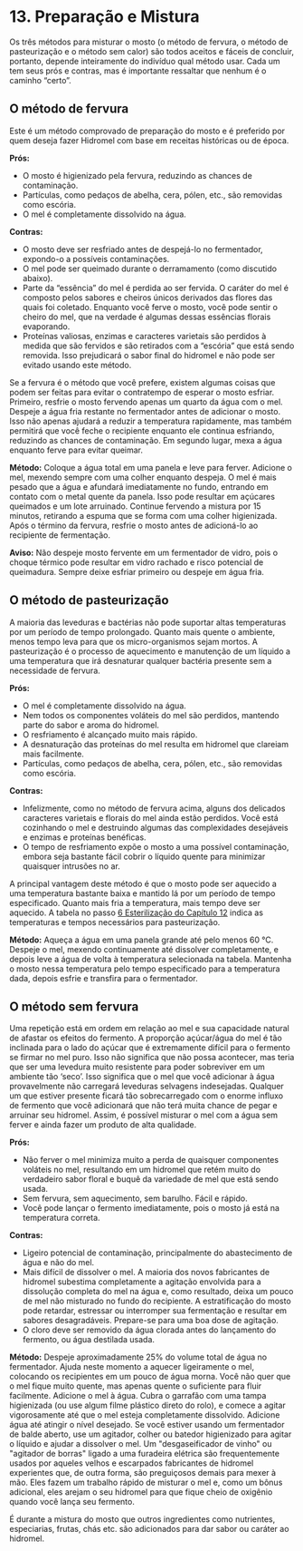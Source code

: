 # 13. Preparação e Mistura

Os três métodos para misturar o mosto (o método de fervura, o método de pasteurização e o método sem calor) são todos aceitos e fáceis de concluir, portanto, depende inteiramente do indivíduo qual método usar. Cada um tem seus prós e contras, mas é importante ressaltar que nenhum é o caminho “certo”.

## **O método de fervura**

Este é um método comprovado de preparação do mosto e é preferido por quem deseja fazer Hidromel com base em receitas históricas ou de época.

**Prós:**
- O mosto é higienizado pela fervura, reduzindo as chances de contaminação.
- Partículas, como pedaços de abelha, cera, pólen, etc., são removidas como escória.
- O mel é completamente dissolvido na água.

**Contras:**
- O mosto deve ser resfriado antes de despejá-lo no fermentador, expondo-o a possíveis contaminações.
- O mel pode ser queimado durante o derramamento (como discutido abaixo).
- Parte da “essência” do mel é perdida ao ser fervida. O caráter do mel é composto pelos sabores e cheiros únicos derivados das flores das quais foi coletado. Enquanto você ferve o mosto, você pode sentir o cheiro do mel, que na verdade é algumas dessas essências florais evaporando.
- Proteínas valiosas, enzimas e caracteres varietais são perdidos à medida que são fervidos e são retirados com a “escória” que está sendo removida. Isso prejudicará o sabor final do hidromel e não pode ser evitado usando este método.

Se a fervura é o método que você prefere, existem algumas coisas que podem ser feitas para evitar o contratempo de esperar o mosto esfriar. Primeiro, resfrie o mosto fervendo apenas um quarto da água com o mel. Despeje a água fria restante no fermentador antes de adicionar o mosto. Isso não apenas ajudará a reduzir a temperatura rapidamente, mas também permitirá que você feche o recipiente enquanto ele continua esfriando, reduzindo as chances de contaminação. Em segundo lugar, mexa a água enquanto ferve para evitar queimar.

**Método:** Coloque a água total em uma panela e leve para ferver. Adicione o mel, mexendo sempre com uma colher enquanto despeja. O mel é mais pesado que a água e afundará imediatamente no fundo, entrando em contato com o metal quente da panela. Isso pode resultar em açúcares queimados e um lote arruinado. Continue fervendo a mistura por 15 minutos, retirando a espuma que se forma com uma colher higienizada. Após o término da fervura, resfrie o mosto antes de adicioná-lo ao recipiente de fermentação.

**Aviso:** Não despeje mosto fervente em um fermentador de vidro, pois o choque térmico pode resultar em vidro rachado e risco potencial de queimadura. Sempre deixe esfriar primeiro ou despeje em água fria.

## **O método de pasteurização**

A maioria das leveduras e bactérias não pode suportar altas temperaturas por um período de tempo prolongado. Quanto mais quente o ambiente, menos tempo leva para que os micro-organismos sejam mortos. A pasteurização é o processo de aquecimento e manutenção de um líquido a uma temperatura que irá desnaturar qualquer bactéria presente sem a necessidade de fervura.

**Prós:**
- O mel é completamente dissolvido na água.
- Nem todos os componentes voláteis do mel são perdidos, mantendo parte do sabor e aroma do hidromel.
- O resfriamento é alcançado muito mais rápido.
- A desnaturação das proteínas do mel resulta em hidromel que clareiam mais facilmente.
- Partículas, como pedaços de abelha, cera, pólen, etc., são removidas como escória.

**Contras:**
- Infelizmente, como no método de fervura acima, alguns dos delicados caracteres varietais e florais do mel ainda estão perdidos. Você está cozinhando o mel e destruindo algumas das complexidades desejáveis e enzimas e proteínas benéficas.
- O tempo de resfriamento expõe o mosto a uma possível contaminação, embora seja bastante fácil cobrir o líquido quente para minimizar quaisquer intrusões no ar.

A principal vantagem deste método é que o mosto pode ser aquecido a uma temperatura bastante baixa e mantido lá por um período de tempo especificado. Quanto mais fria a temperatura, mais tempo deve ser aquecido. A tabela no passo [6 Esterilização do Capítulo 12](12-sanitation.md#passo-6-esterilização) indica as temperaturas e tempos necessários para pasteurização.

**Método:** Aqueça a água em uma panela grande até pelo menos 60 °C. Despeje o mel, mexendo continuamente até dissolver completamente, e depois leve a água de volta à temperatura selecionada na tabela. Mantenha o mosto nessa temperatura pelo tempo especificado para a temperatura dada, depois esfrie e transfira para o fermentador.

## O método sem fervura

Uma repetição está em ordem em relação ao mel e sua capacidade natural de afastar os efeitos do fermento. A proporção açúcar/água do mel é tão inclinada para o lado do açúcar que é extremamente difícil para o fermento se firmar no mel puro. Isso não significa que não possa acontecer, mas teria que ser uma levedura muito resistente para poder sobreviver em um ambiente tão ‘seco’. Isso significa que o mel que você adicionar à água provavelmente não carregará leveduras selvagens indesejadas. Qualquer um que estiver presente ficará tão sobrecarregado com o enorme influxo de fermento que você adicionará que não terá muita chance de pegar e arruinar seu hidromel. Assim, é possível misturar o mel com a água sem ferver e ainda fazer um produto de alta qualidade.

**Prós:**
- Não ferver o mel minimiza muito a perda de quaisquer componentes voláteis no mel, resultando em um hidromel que retém muito do verdadeiro sabor floral e buquê da variedade de mel que está sendo usada.
- Sem fervura, sem aquecimento, sem barulho. Fácil e rápido.
- Você pode lançar o fermento imediatamente, pois o mosto já está na temperatura correta.

**Contras:**
- Ligeiro potencial de contaminação, principalmente do abastecimento de água e não do mel.
- Mais difícil de dissolver o mel. A maioria dos novos fabricantes de hidromel subestima completamente a agitação envolvida para a dissolução completa do mel na água e, como resultado, deixa um pouco de mel não misturado no fundo do recipiente. A estratificação do mosto pode retardar, estressar ou interromper sua fermentação e resultar em sabores desagradáveis. Prepare-se para uma boa dose de agitação.
- O cloro deve ser removido da água clorada antes do lançamento do fermento, ou água destilada usada.

**Método:** Despeje aproximadamente 25% do volume total de água no fermentador. Ajuda neste momento a aquecer ligeiramente o mel, colocando os recipientes em um pouco de água morna. Você não quer que o mel fique muito quente, mas apenas quente o suficiente para fluir facilmente. Adicione o mel à água. Cubra o garrafão com uma tampa higienizada (ou use algum filme plástico direto do rolo), e comece a agitar vigorosamente até que o mel esteja completamente dissolvido. Adicione água até atingir o nível desejado. Se você estiver usando um fermentador de balde aberto, use um agitador, colher ou batedor higienizado para agitar o líquido e ajudar a dissolver o mel. Um "desgaseificador de vinho" ou "agitador de borras" ligado a uma furadeira elétrica são frequentemente usados por aqueles velhos e escarpados fabricantes de hidromel experientes que, de outra forma, são preguiçosos demais para mexer à mão. Eles fazem um trabalho rápido de misturar o mel e, como um bônus adicional, eles arejam o seu hidromel para que fique cheio de oxigênio quando você lança seu fermento.

É durante a mistura do mosto que outros ingredientes como nutrientes, especiarias, frutas, chás etc. são adicionados para dar sabor ou caráter ao hidromel.